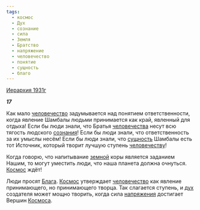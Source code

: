 ```yaml
---
tags:
  - космос
  - Дух
  - сознание
  - сила
  - Земля
  - Братство
  - напряжение
  - человечество
  - понятие
  - сущность
  - благо
---
```

[Иерархия 1931г](https://127.0.0.1:4002/agni/1931)

___17___

Как мало [человечество](../../../tags/#человечество) задумывается над понятием ответственности, когда явление Шамбалы людьми принимается как край, явленный для отдыха! Если бы люди знали, что Братья [человечества](../../../tags/#человечество) несут всю тягость людского [сознания](../../../tags/#сознание)! Если бы люди знали, что ответственность за их умыслы несём! Если бы люди знали, что [сущность](../../../tags/#сущность) Шамбалы есть тот Источник, который творит лучшую ступень [человечеству](../../../tags/#человечество)!   

Когда говорю, что напитывание [земной](../../../tags/#Земля) коры является заданием Нашим, то могут уместить люди, что наша планета должна очнуться. [Космос](../../../tags/#космос) ждёт!   

Люди просят [Блага](../../../tags/#благо). [Космос](../../../tags/#космос) утверждает [человечество](../../../tags/#человечество) как явление принимающего, но принимающего творца. Так слагается ступень, и [дух](../../../tags/#Дух) создателя может мощно творить, когда сила [напряжения](../../../tags/#напряжение) достигает Вершин [Космоса](../../../tags/#космос).   

